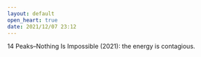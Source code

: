 ```yaml
---
layout: default
open_heart: true
date: 2021/12/07 23:12
---
```


14 Peaks–Nothing Is Impossible (2021): the energy is contagious.
